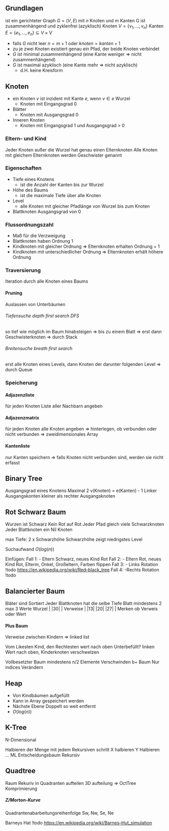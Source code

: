 ## Grundlagen
ist ein gerichteter Graph $G=(V,E)$ mit $n$ Knoten und $m$ Kanten
G ist zusammenhängend und zyklenfrei (azyklisch)
Knoten $V=\{v_1,\ldots,v_n\}$
Kanten $E = \{e_1, \ldots,e_n\} \subseteq V \times V$
- falls $G$ nicht leer
    $n = m+1$ oder $knoten = kanten + 1$
- zu je zwei Knoten existiert genau ein Pfad, der beide Knoten verbindet
- $G$ ist minimal zusammenhängend (eine Kante weniger => nicht zusammenhängend)
- $G$ ist maximal azyklisch (eine Kante mehr => nicht azyklisch)
	- d.H. keine Kreisform

## Knoten
- ein Knoten $v$ ist inzident mit Kante $e$, wenn $v \in e$ Wurzel
	- Knoten mit Eingangsgrad 0
- Blätter
	- Knoten mit Ausgangsgrad 0
- Inneren Knoten
	- Knoten mit Eingangsgrad 1 und Ausgangsgrad > 0

### Eltern- und Kind
Jeder Knoten außer die Wurzel hat genau einen Elternknoten
Alle Knoten mit gleichem Elternknoten werden Geschwister genannt

### Eigenschaften
- Tiefe eines Knotens
	- ist die Anzahl der Kanten bis zur Wurzel
- Höhe des Baums
	- ist die maximale Tiefe über alle Knoten
- Level
	- alle Knoten mit gleicher Pfadlänge von Wurzel bis zum Knoten
- Blattknoten Ausgangsgrad von 0

### Flussordnungszahl
- Maß für die Verzweigung
- Blattknoten haben Ordnung $1$
- Kindknoten mit gleicher Ordnung
    => Elternknoten erhalten Ordnung + 1
- Kindknoten mit unterschiedlicher Ordnung
	=> Elternknoten erhält höhere Ordnung

### Traversierung
Iteration durch alle Knoten eines Baums

#### Pruning
Auslassen von Unterbäumen

###### Tiefensuche depth first search DFS
so tief wie möglich im Baum hinabsteigen
=> bis zu einem Blatt
=> erst dann Geschwisterknoten
=> durch Stack

###### Breitensuche breath first search
erst alle Knoten eines Levels, dann Knoten der darunter folgenden Level
=> durch Queue

### Speicherung
#### Adjazenzliste
für jeden Knoten Liste aller Nachbarn angeben

#### Adjazenzmatrix
für jeden Knoten alle Knoten angeben
=> hinterlegen, ob verbunden oder nicht verbunden
=> zweidimensionales Array

#### Kantenliste
nur Kanten speichern
=> falls Knoten nicht verbunden sind, werden sie nicht erfasst

## Binary Tree
Ausgangsgrad eines Knotens Maximal 2
v(Knoten) = e(Kanten) - 1
Linker Ausgangskonten kleiner als rechter Ausgangsknoten

## Rot Schwarz Baum
Wurzen ist Schwarz
Kein Rot auf Rot
Jeder Pfad gleich viele Schwarzknoten
Jeder Blattknoten ein Nil Knoten

max Tiefe: 2 x Schwarzhöhe
Schwarzhöhe zeigt niedrigstes Level

Suchaufwand $O(log(n))$

Einfügen:
Fall 1:
	- Eltern Schwarz, neues Kind Rot
Fall 2:
	- Eltern Rot, neues Kind Rot, Elterm, Onkel, Großeltern, Farben flippen
Fall 3:
	- Links Rotation !todo https://en.wikipedia.org/wiki/Red–black_tree
Fall 4:
	-Rechts Rotation !todo

## Balancierter Baum
Bläter sind Sortiert
Jeder Blattknoten hat die selbe Tiefe
Blatt mindestens 2 max 3 Werte
Wurzel | |30| |
Verweise | |13| |20| |27| |
Merken ob Verweis oder Wert

#### Plus Baum
Verweise zwischen Kindern => linked list

Vom Likesten Kind, den Rechtesten wert nach oben
Unterbefüllt?
	linken Wert nach oben, Kinderknoten verschwelzen

Vollbesetzter Baum mindestens n/2 Elemente Verschwinden
b+ Baum Nur indices Verändern

## Heap
-  Von Kindbäumen aufgefüllt
- Kann in Array gespeichert werden
- Nächste Ebene Doppelt so weit entfernt
- $O(log(n))$

## K-Tree
N-Dimensional

Halbieren der Menge mit jedem Rekursiven schritt
X halbieren
Y Halbieren
...
ML
Entscheidungsbaum
Rekursiv

## Quadtree
Raum Rekuriv in Quadranten aufteilen
3D aufteilung => OctTree
Komprimierung

##### Z/Morton-Kurve
Quadrantenabarbeitungsreihenfolge Sw, Nw, Se, Ne

Barneys Hat
	!todo https://en.wikipedia.org/wiki/Barnes–Hut_simulation


